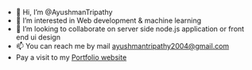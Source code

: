 - 👋 Hi, I’m @AyushmanTripathy
- 👀 I’m interested in Web development & machine learning
- 💞️ I’m looking to collaborate on server side node.js application or front end ui design 
- 📫 You can reach me by mail ayushmantripathy2004@gmail.com
- Pay a visit to my [Portfolio website](https://ayushmantripathy.github.io/portfolio_website/)

<!---
AyushmanTripathy/AyushmanTripathy is a ✨ special ✨ repository because its `README.md` (this file) appears on your GitHub profile.
You can click the Preview link to take a look at your changes.
--->
